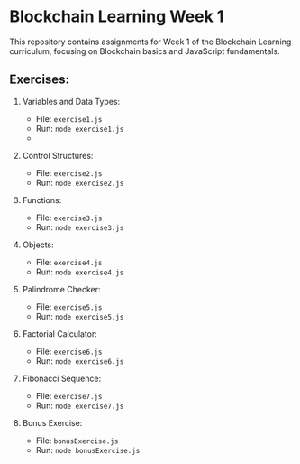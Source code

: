 Blockchain Learning Week 1
==========================

[](https://github.com/Pulkit0111/blockchain-learning-week-1?tab=readme-ov-file#blockchain-learning-week-1)

This repository contains assignments for Week 1 of the Blockchain Learning curriculum, focusing on Blockchain basics and JavaScript fundamentals.

Exercises:
----------

[](https://github.com/Pulkit0111/blockchain-learning-week-1?tab=readme-ov-file#exercises)

1.  Variables and Data Types:

    -   File: `exercise1.js`
    -   Run: `node exercise1.js`
    -   
2.  Control Structures:

    -   File: `exercise2.js`
    -   Run: `node exercise2.js`

3.  Functions:

    -   File: `exercise3.js`
    -   Run: `node exercise3.js`

4.  Objects:

    -   File: `exercise4.js`
    -   Run: `node exercise4.js`

5.  Palindrome Checker:

    -   File: `exercise5.js`
    -   Run: `node exercise5.js`

6.  Factorial Calculator:

    -   File: `exercise6.js`
    -   Run: `node exercise6.js`

7.  Fibonacci Sequence:

    -   File: `exercise7.js`
    -   Run: `node exercise7.js`

8.  Bonus Exercise:

    -   File: `bonusExercise.js`
    -   Run: `node bonusExercise.js`

